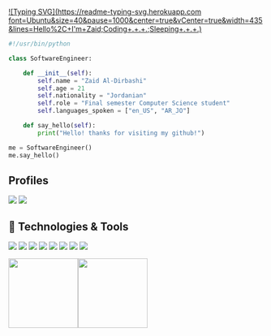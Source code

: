 [![Typing SVG](https://readme-typing-svg.herokuapp.com font=Ubuntu&size=40&pause=1000&center=true&vCenter=true&width=435&lines=Hello%2C+I'm+Zaid;Coding+.+.+.;Sleeping+.+.+.)](https://git.io/typing-svg)

```python
#!/usr/bin/python

class SoftwareEngineer:

    def __init__(self):
        self.name = "Zaid Al-Dirbashi"
        self.age = 21
        self.nationality = "Jordanian"
        self.role = "Final semester Computer Science student"
        self.languages_spoken = ["en_US", "AR_JO"]

    def say_hello(self):
        print("Hello! thanks for visiting my github!")

me = SoftwareEngineer()
me.say_hello()

```

## Profiles

<a href="https://linkedin.com/in/zaid-al-dirbashi"><img src="https://img.shields.io/badge/Zaid%20Al--Dirbashi-blue?style=flat&logo=Linkedin&logoColor=white"/></a>
<a href="mailto:zaid.aldirbashi@gmail.com"><img src="https://img.shields.io/badge/-zaid.aldirbashi-red?style=flat&logo=Gmail&logoColor=white"/></a>


## 🔧 Technologies & Tools

![](https://img.shields.io/badge/OS-Linux-informational?style=flat&logo=linux&logoColor=white&color=6aa6f8)
![](https://img.shields.io/badge/Editor-VS_Code-informational?style=flat&logo=visual-studio-code&logoColor=white&color=6aa6f8)
![](https://img.shields.io/badge/Code-Python-informational?style=flat&logo=python&logoColor=white&color=6aa6f8)
![](https://img.shields.io/badge/Code-JavaScript-informational?style=flat&logo=javascript&logoColor=white&color=6aa6f8)
![](https://img.shields.io/badge/Code-C-informational?style=flat&logo=C&logoColor=white&color=6aa6f8)
![](https://img.shields.io/badge/Code-Java-informational?style=flat&logo=Java&logoColor=white&color=6aa6f8)
![](https://img.shields.io/badge/Code-HTML-informational?style=flat&logo=HTML&logoColor=white&color=6aa6f8)
![](https://img.shields.io/badge/Code-CSS-informational?style=flat&logo=CSS&logoColor=white&color=6aa6f8)

<a href="https://www.github.com/0xzaid"><img height="137px" src="https://github-readme-stats.vercel.app/api?username=0xzaid&hide_title=true&hide_border=true&show_icons=true&include_all_commits=true&count_private=true&line_height=21&text_color=000&icon_color=000&bg_color=0,ea6161,ffc64d,fffc4d,52fa5a&theme=graywhite" /><!-- wi*quL3fcV --><img height="137px" src="https://github-readme-stats.vercel.app/api/top-langs/?username=0xzaid&hide=html&hide_title=true&hide_border=true&layout=compact&langs_count=6&exclude_repo=Frogger&text_color=000&icon_color=fff&bg_color=0,52fa5a,4dfcff,c64dff&theme=graywhite"/></a>

